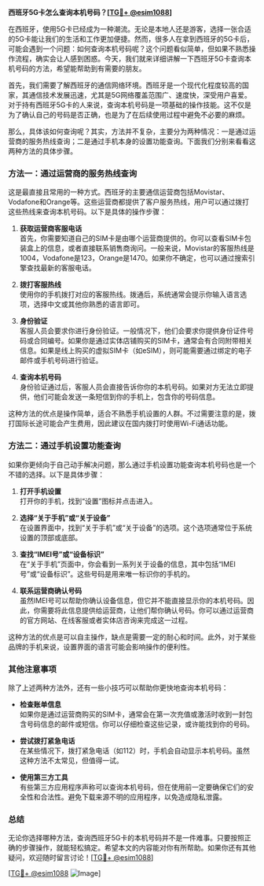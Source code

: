 **西班牙5G卡怎么查询本机号码？[[TG💪+ @esim1088](https://t.me/s/esim1088)]**

在西班牙，使用5G卡已经成为一种潮流。无论是本地人还是游客，选择一张合适的5G卡能让我们的生活和工作更加便捷。然而，很多人在拿到西班牙的5G卡后，可能会遇到一个问题：如何查询本机号码呢？这个问题看似简单，但如果不熟悉操作流程，确实会让人感到困惑。今天，我们就来详细讲解一下西班牙5G卡查询本机号码的方法，希望能帮助到有需要的朋友。

首先，我们需要了解西班牙的通信网络环境。西班牙是一个现代化程度较高的国家，其通信技术发展迅速，尤其是5G网络覆盖范围广、速度快，深受用户喜爱。对于持有西班牙5G卡的人来说，查询本机号码是一项基础的操作技能。这不仅是为了确认自己的号码是否正确，也是为了在后续使用过程中避免不必要的麻烦。

那么，具体该如何查询呢？其实，方法并不复杂，主要分为两种情况：一是通过运营商的服务热线查询；二是通过手机本身的设置功能查询。下面我们分别来看看这两种方法的具体步骤。

### 方法一：通过运营商的服务热线查询

这是最直接且常用的一种方式。西班牙的主要通信运营商包括Movistar、Vodafone和Orange等。这些运营商都提供了客户服务热线，用户可以通过拨打这些热线来查询本机号码。以下是具体的操作步骤：

1. **获取运营商客服电话**  
   首先，你需要知道自己的SIM卡是由哪个运营商提供的。你可以查看SIM卡包装盒上的信息，或者直接联系销售商询问。一般来说，Movistar的客服热线是1004，Vodafone是123，Orange是1470。如果你不确定，也可以通过搜索引擎查找最新的客服电话。

2. **拨打客服热线**  
   使用你的手机拨打对应的客服热线。拨通后，系统通常会提示你输入语言选项，选择中文或其他你熟悉的语言即可。

3. **身份验证**  
   客服人员会要求你进行身份验证。一般情况下，他们会要求你提供身份证件号码或合同编号。如果你是通过实体店铺购买的SIM卡，通常会有合同附带相关信息。如果是线上购买的虚拟SIM卡（如eSIM），则可能需要通过绑定的电子邮件或手机号码进行验证。

4. **查询本机号码**  
   身份验证通过后，客服人员会直接告诉你你的本机号码。如果对方无法立即提供，他们可能会发送一条短信到你的手机上，包含你的号码信息。

这种方法的优点是操作简单，适合不熟悉手机设置的人群。不过需要注意的是，拨打国际长途可能会产生费用，因此建议在国内拨打时使用Wi-Fi通话功能。

### 方法二：通过手机设置功能查询

如果你更倾向于自己动手解决问题，那么通过手机设置功能查询本机号码也是一个不错的选择。以下是具体步骤：

1. **打开手机设置**  
   打开你的手机，找到“设置”图标并点击进入。

2. **选择“关于手机”或“关于设备”**  
   在设置界面中，找到“关于手机”或“关于设备”的选项。这个选项通常位于系统设置的顶部或底部。

3. **查找“IMEI号”或“设备标识”**  
   在“关于手机”页面中，你会看到一系列关于设备的信息，其中包括“IMEI号”或“设备标识”。这些号码是用来唯一标识你的手机的。

4. **联系运营商确认号码**  
   虽然IMEI号可以帮助你确认设备信息，但它并不能直接显示你的本机号码。因此，你需要将此信息提供给运营商，让他们帮你确认号码。你可以通过运营商的官方网站、在线客服或者实体店咨询来完成这一过程。

这种方法的优点是可以自主操作，缺点是需要一定的耐心和时间。此外，对于某些品牌的手机来说，设置界面的语言可能会影响操作的便利性。

### 其他注意事项

除了上述两种方法外，还有一些小技巧可以帮助你更快地查询本机号码：

- **检查账单信息**  
  如果你是通过运营商购买的SIM卡，通常会在第一次充值或激活时收到一封包含号码信息的邮件或短信。你可以仔细检查这些记录，或许能找到你的号码。

- **尝试拨打紧急电话**  
  在某些情况下，拨打紧急电话（如112）时，手机会自动显示本机号码。虽然这种方法不太常见，但值得一试。

- **使用第三方工具**  
  有些第三方应用程序声称可以查询本机号码，但在使用前一定要确保它们的安全性和合法性。避免下载来源不明的应用程序，以免造成隐私泄露。

### 总结

无论你选择哪种方法，查询西班牙5G卡的本机号码并不是一件难事。只要按照正确的步骤操作，就能轻松搞定。希望本文的内容能对你有所帮助。如果你还有其他疑问，欢迎随时留言讨论！[[TG💪+ @esim1088](https://t.me/s/esim1088)]

[[TG💪+ @esim1088](https://t.me/s/esim1088) ![Image](https://i.postimg.cc/4NQfJmqS/Snipaste-2025-05-13-00-14-12.png)]